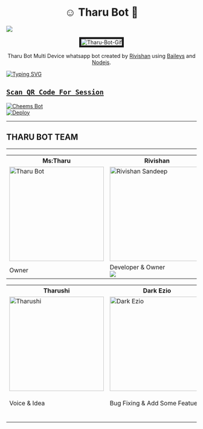 <h1 align="center">☺️ Tharu Bot 💞</h1>
<a><img src='https://i.imgur.com/LyHic3i.gif'/></a>
<p align="center">
<img src="https://i.ibb.co/3pJvPsW/Tharu-Bot-Gif.gif " alt="Tharu-Bot-Gif" border="5" />
</p>

<p align="center">
Tharu Bot Multi Device whatsapp bot created by <a href="https://github.com/RiviMAX" target="_blank">Rivishan</a> using <a href="https://github.com/adiwajshing/Baileys" target="_blank">Baileys</a> and <a href="https://github.com/nodejs" target="_blank">Nodejs</a>.
</p>

<a href="https://git.io/typing-svg"><img src="https://readme-typing-svg.herokuapp.com?font=Cairo+ExtraLight+275&pause=1000&color=F75BE4&width=435&lines=%F0%9F%94%B0Welcome+to+T%D4%8B%CE%B1%C9%BE%CF%85+B%CF%83%C6%9A%F0%9F%94%B0;%F0%9F%94%B0POWERD+BY%3A++THARU+BOT+TEAM%F0%9F%94%B0;%F0%9F%94%B0Created+By+R%CE%B9%CA%8B%CE%B9%CA%82%D4%8B%CE%B1%C9%B3+%F0%9F%94%B0;%F0%9F%94%B0MS%3A+T%D4%8B%CE%B1%C9%BE%CF%85%F0%9F%94%B0;%E2%98%BA%EF%B8%8F%E0%B6%B8%E0%B6%9C%E0%B7%9A+%E0%B6%B1%E0%B6%B8+%E0%B6%AD%E0%B6%BB%E0%B7%96%F0%9F%92%9E;%E2%98%BA%EF%B8%8F%E0%B6%9A%E0%B7%9C%E0%B7%84%E0%B7%9C%E0%B6%B8%E0%B6%AF+%E0%B6%89%E0%B6%AD%E0%B7%92%E0%B6%B1%E0%B7%8A+%E0%B6%A2%E0%B7%93%E0%B7%80%E0%B7%92%E0%B6%AD%E0%B7%9A%E2%9D%A4%EF%B8%8F" alt="Typing SVG" /></a>

## [`Scan QR Code For Session`](https://wa.me/94789864930)

[![Cheems Bot](https://repl.it/badge/github/quiec/whatsasena)](https://replit.com/@RIVISHANSANDEE1/Tharu-Bot-Multi-Device-Qr-Code-Genarator?output%20only=1&lite=1#index.js)
<br>
[![Deploy](https://www.herokucdn.com/deploy/button.svg)](https://heroku.com/deploy?template=https://github.com/RiviMAX/Tharu-Bot-MD)

---

## THARU BOT TEAM

---

<table>
    <tr>
        <th>Ms:Tharu</th>
        <th>Rivishan</th>
    </tr>
    <tr>
        <td><a border="2" href="https://github.com/RiviMAX"><img src="https://i.ibb.co/S6K3b9Y/Tharu-Bot-2.jpg" width="250" alt="Tharu Bot"></a></td>
        <td><a border="2" href="https://github.com/RiviMAX"><img src="https://i.ibb.co/CWf55nv/Rivi.jpg " width="250" alt="Rivishan Sandeep"></a></td>
    </tr>
    <tr>
        <td>Owner</td>
        <td>
            Developer & Owner
            <br>
            <a href="https://wa.me/94789864930"><img src="https://img.shields.io/badge/Contact Rivishan-25D366?style=for-the-badge&logo=whatsapp&logoColor=white" /></td>
    </tr>
</table>

<table>
    <tr>
        <th>Tharushi</th>
        <th>Dark Ezio</th>
        <th>Heshan</th>
    </tr>
    <tr>
        <td><a border="2" href="https://github.com/RiviMAX"><img src="https://i.ibb.co/Zf22J1r/Besty-54.jpg" width="250" alt="Tharushi"></a></td>
        <td><a border="2" href="https://github.com/AiDarkEzio"><img src="https://i.ibb.co/tZdmPkP/Dark-Ezio.jpg" width="250" alt="Dark Ezio"></a></td>
        <td><a border="2" href="https://github.com/RiviMAX"><img src="https://i.ibb.co/b7zxGny/Heshan.jpg" width="250" alt="RiviMAX"></a></td>
    </tr>
    <tr>
        <td>
            <p>Voice & Idea</P>
            <br>
        </td>
        <td>
            <p>Bug Fixing & Add Some Featues</p>
            <br>
        </td>
        <td>
            <p>Group Management</P>
            <br>
        </td>
    </tr>
</table>
